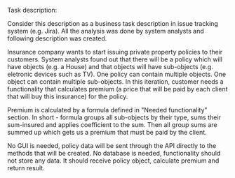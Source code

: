 Task description:

Consider this description as a business task description in issue tracking system (e.g. Jira).
All the analysis was done by system analysts and following description was created.

Insurance company wants to start issuing private property policies to their customers.
System analysts found out that there will be a policy which will have objects (e.g. a House) and that objects
will have sub-objects (e.g. eletronic devices such as TV).
One policy can contain multiple objects. One object can contain multiple sub-objects.
In this iteration, customer needs a functionality that calculates premium (a price that will be paid by each
client that will buy this insurance) for the policy.

Premium is calculated by a formula defined in "Needed functionality" section.
In short - formula groups all sub-objects by their type, sums their sum-insured and applies coefficient to the
sum. Then all group sums are summed up which gets us a premium that must be paid by the client.

No GUI is needed, policy data will be sent through the API directly to the methods that will be created.
No database is needed, functionality should not store any data. It should receive policy object, calculate
premium and return result.
